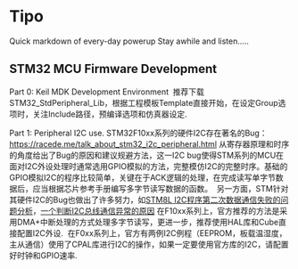 # Tipo
Quick markdown of every-day powerup
Stay awhile and listen.....

## STM32 MCU Firmware Development
Part 0: Keil MDK Development Environment
  推荐下载STM32_StdPeripheral_Lib，根据工程模板Template直接开始，在设定Group选项时，关注Include路径，预编译选项和仿真器设定.
  
Part 1: Peripheral I2C use.
  STM32F10xx系列的硬件I2C存在著名的Bug：https://racede.me/talk_about_stm32_i2c_peripheral.html 从寄存器原理和时序的角度给出了Bug的原因和建议规避方法，这一I2C bug使得STM系列的MCU在面对I2C外设处理时通常选用GPIO模拟的方法，完整模仿I2C的完整时序。基础的GPIO模拟I2C的程序比较简单，关键在于ACK逻辑的处理，在完成读写单字节数据后，应当根据芯片参考手册编写多字节读写数据的函数。
  另一方面，STM针对其硬件I2C的Bug也做出了许多努力，如[STM8L I2C程序第二次数据通信失败的问题分析](https://www.stmcu.com.cn/Designresource/design_resource_detail?file_name=STM8L+I2C%E7%A8%8B%E5%BA%8F%E7%AC%AC%E4%BA%8C%E6%AC%A1%E6%95%B0%E6%8D%AE%E9%80%9A%E4%BF%A1%E5%A4%B1%E8%B4%A5%E7%9A%84%E9%97%AE%E9%A2%98%E5%88%86%E6%9E%90&lang=EN&ver=1)，[一个判断I2C总线通信异常的原因](https://www.stmcu.com.cn/Designresource/design_resource_detail?file_name=%E4%B8%80%E4%B8%AA%E5%88%A4%E6%96%ADI2C%E6%80%BB%E7%BA%BF%E9%80%9A%E4%BF%A1%E5%BC%82%E5%B8%B8%E5%8E%9F%E5%9B%A0%E7%9A%84%E6%96%B9%E6%B3%95&lang=EN&ver=1)
  在F10xx系列上，官方推荐的方法是采用DMA+中断处理的方式处理多字节读写，更进一步，推荐使用HAL库和Cube直接配置I2C外设.
  在F0xx系列上，官方有两例I2C例程（EEPROM，板载温湿度，主从通信）使用了CPAL库进行I2C的操作，如果一定要使用官方库的I2C，请配置好时钟和GPIO速率.
